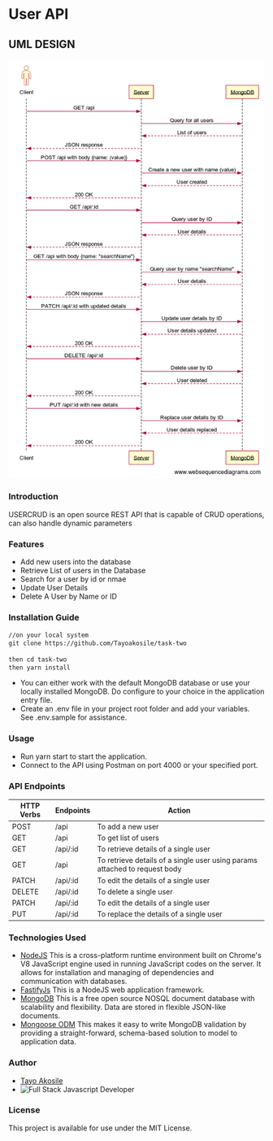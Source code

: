 # User API
## UML DESIGN
![Alt text](uml-design.png)
### Introduction

USERCRUD is an open source REST API that is capable of CRUD operations, can also handle dynamic parameters

### Features

- Add new users into the database
- Retrieve List of users in the Database
- Search for a user by id or nmae
- Update User Details
- Delete A User by Name or ID

### Installation Guide

```
//on your local system
git clone https://github.com/Tayoakosile/task-two

then cd task-two
then yarn install
```

- You can either work with the default MongoDB database or use your locally installed MongoDB. Do configure to your choice in the application entry file.
- Create an .env file in your project root folder and add your variables. See .env.sample for assistance.

### Usage

- Run yarn start to start the application.
- Connect to the API using Postman on port 4000 or your specified port.

### API Endpoints

| HTTP Verbs | Endpoints | Action                                  |
| ---------- | --------- | --------------------------------------- |
| POST       | /api      | To add a new user                       |
| GET        | /api      | To get list of users                    |
| GET        | /api/:id  | To retrieve details of a single user    |
| GET        | /api     | To retrieve details of a single user using params attached to request body    |
| PATCH      | /api/:id  | To edit the details of a single user    |
| DELETE     | /api/:id  | To delete a single user                 |
| PATCH      | /api/:id  | To edit the details of a single user    |
| PUT        | /api/:id  | To replace the details of a single user |

### Technologies Used

- [NodeJS](https://nodejs.org/) This is a cross-platform runtime environment built on Chrome's V8 JavaScript engine used in running JavaScript codes on the server. It allows for installation and managing of dependencies and communication with databases.
- [FastifyJs](https://fastify.dev/) This is a NodeJS web application framework.
- [MongoDB](https://www.mongodb.com/) This is a free open source NOSQL document database with scalability and flexibility. Data are stored in flexible JSON-like documents.
- [Mongoose ODM](https://mongoosejs.com/) This makes it easy to write MongoDB validation by providing a straight-forward, schema-based solution to model to application data.

### Author

- [Tayo Akosile](https://github.com/tayoakosile)
- ![Full Stack Javascript Developer](https://avatars.githubusercontent.com/u/94724674?v=4)

### License

This project is available for use under the MIT License.
